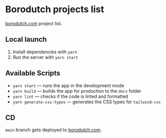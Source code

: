 # Borodutch projects list

[borodutch.com](https://borodutch.com) project list.

## Local launch

1. Install dependencies with `yarn`
2. Run the server with `yarn start`

## Available Scripts

- `yarn start` — runs the app in the development mode
- `yarn build` — builds the app for production to the `docs` folder
- `yarn lint` — checks if the code is linted and formatted
- `yarn generate-css-types` — generates the CSS types for `tailwind-css`

## CD

`main` branch gets deployed to [borodutch.com](https://borodutch.com).
